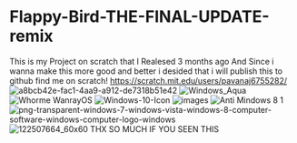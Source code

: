 # Flappy-Bird-THE-FINAL-UPDATE-remix
This is my Project on scratch that I Realesed 3 months ago And Since i wanna make this more good and better i desided that i will publish this to github
find me on scratch! https://scratch.mit.edu/users/pavanaj6755282/
![a8bcb42e-fac1-4aa9-a912-de7318b51e42](https://github.com/user-attachments/assets/cacd682d-699a-4bff-adfc-9c427283c0e3)
![Windows_Aqua](https://github.com/user-attachments/assets/9f5a60ce-dccc-4df7-96aa-49bb6c044543)
![Whorme WanrayOS](https://github.com/user-attachments/assets/7d22a7c0-b7ef-4a83-afdc-3fc9b5c30e15)
![Windows-10-Icon](https://github.com/user-attachments/assets/1b26061b-15e3-4490-8445-3b10bff5a86d)
![images](https://github.com/user-attachments/assets/34400fbd-d27b-4ea6-8358-b4e82344c6c2)
![Anti Mindows 8 1](https://github.com/user-attachments/assets/e6b41651-5121-4417-9f1a-99de825772f2)
![png-transparent-windows-7-windows-vista-windows-8-computer-software-windows-computer-logo-windows](https://github.com/user-attachments/assets/6aadeded-a8fd-4f1b-ac43-7ec17752c0d1)
![122507664_60x60](https://github.com/user-attachments/assets/a1db793f-8133-4761-bdae-e4b95c676483)
THX SO MUCH IF YOU SEEN THIS
